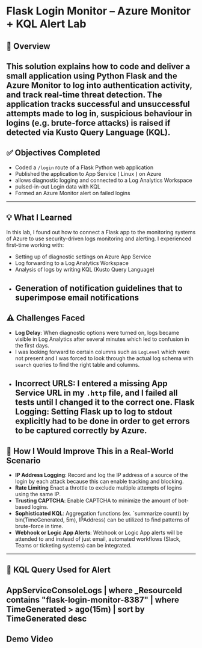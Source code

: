 # Flask Login Monitor – Azure Monitor + KQL Alert Lab
## 📘 Overview
This solution explains how to code and deliver a small application using Python Flask and the Azure Monitor to log into authentication activity, and track real-time threat detection. The application tracks successful and unsuccessful attempts made to log in, suspicious behaviour in logins (e.g. brute-force attacks) is raised if detected via Kusto Query Language (KQL).
---
## ✅ Objectives Completed

- Coded a `/login` route of a Flask Python web application
- Published the application to App Service ( Linux ) on Azure
- allows diagnostic logging and connected to a Log Analytics Workspace
- pulsed-in-out Login data with KQL
- Formed an Azure Monitor alert on failed logins
---
## 💡 What I Learned

In this lab, I found out how to connect a Flask app to the monitoring systems of Azure to use security-driven logs monitoring and alerting. I experienced first-time working with:

- Setting up of diagnostic settings on Azure App Service
- Log forwarding to a Log Analytics Workspace
- Analysis of logs by writing KQL (Kusto Query Language)
- Generation of notification guidelines that to superimpose email notifications
  ---
## ⚠️ Challenges Faced

- **Log Delay**: When diagnostic options were turned on, logs became visible in Log Analytics after several minutes which led to confusion in the first days.
- I was looking forward to certain columns such as `LogLevel` which were not present and I was forced to look through the actual log schema with `search` queries to find the right table and columns.
- **Incorrect URLS**: I entered a missing App Service URL in my `.http` file, and I failed all tests until I changed it to the correct one.
**Flask Logging**: Setting Flask up to log to stdout explicitly had to be done in order to get errors to be captured correctly by Azure.
  ---
## 🔐 How I Would Improve This in a Real-World Scenario

- **IP Address Logging**: Record and log the IP address of a source of the login by each attack because this can enable tracking and blocking.
- **Rate Limiting** Enact a throttle to exclude multiple attempts of logins using the same IP.
- **Trusting CAPTCHA**: Enable CAPTCHA to minimize the amount of bot-based logins.
- **Sophisticated KQL**: Aggregation functions (ex. `summarize count() by bin(TimeGenerated, 5m), IPAddress) can be utilized to find patterns of brute-force in time.
- **Webhook or Logic App Alerts**: Webhook or Logic App alerts will be attended to and instead of just email, automated workflows (Slack, Teams or ticketing systems) can be integrated.
---
## 🔎 KQL Query Used for Alert
AppServiceConsoleLogs
| where _ResourceId contains "flask-login-monitor-8387" 
| where TimeGenerated > ago(15m)
| sort by TimeGenerated desc
---
## Demo Video


